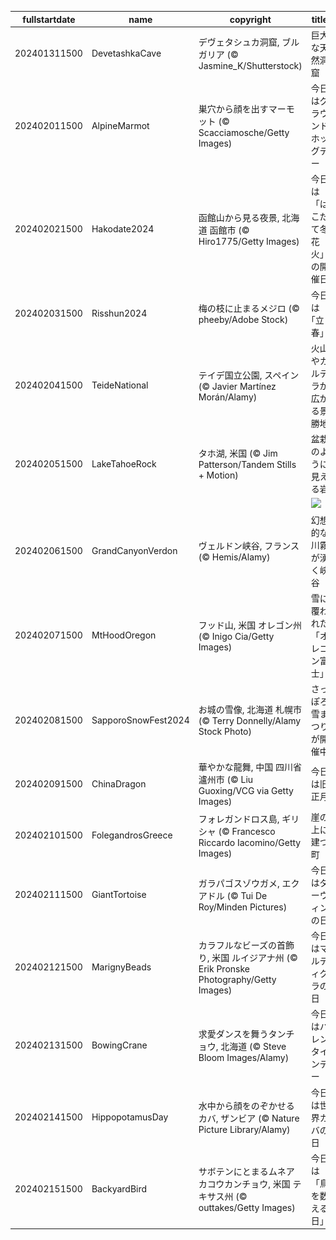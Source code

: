 |fullstartdate|name|copyright|title|image|
|--|--|--|--|--|
202401311500|DevetashkaCave|デヴェタシュカ洞窟, ブルガリア (© Jasmine_K/Shutterstock)|巨大な天然洞窟|![](/ja-JP/2024/02/202401311500DevetashkaCave.jpg)|
202402011500|AlpineMarmot|巣穴から顔を出すマーモット (© Scacciamosche/Getty Images)|今日はグラウンドホッグデー|![](/ja-JP/2024/02/202402011500AlpineMarmot.jpg)|
202402021500|Hakodate2024|函館山から見る夜景, 北海道 函館市 (© Hiro1775/Getty Images)|今日は「はこだて冬花火」の開催日|![](/ja-JP/2024/02/202402021500Hakodate2024.jpg)|
202402031500|Risshun2024|梅の枝に止まるメジロ  (© pheeby/Adobe Stock)|今日は｢立春｣|![](/ja-JP/2024/02/202402031500Risshun2024.jpg)|
202402041500|TeideNational|テイデ国立公園, スペイン (© Javier Martínez Morán/Alamy)|火山やカルデラが広がる景勝地|![](/ja-JP/2024/02/202402041500TeideNational.jpg)|
202402051500|LakeTahoeRock|タホ湖, 米国 (© Jim Patterson/Tandem Stills + Motion)|盆栽のように見える岩|![](/ja-JP/2024/02/202402051500LakeTahoeRock.jpg)|
||||![](/ja-JP/2024/02/.jpg)|
202402061500|GrandCanyonVerdon|ヴェルドン峡谷, フランス (© Hemis/Alamy)|幻想的な川霧が湧く峡谷|![](/ja-JP/2024/02/202402061500GrandCanyonVerdon.jpg)|
202402071500|MtHoodOregon|フッド山, 米国 オレゴン州 (© Inigo Cia/Getty Images)|雪に覆われた「オレゴン富士」|![](/ja-JP/2024/02/202402071500MtHoodOregon.jpg)|
202402081500|SapporoSnowFest2024|お城の雪像, 北海道 札幌市 (© Terry Donnelly/Alamy Stock Photo)|さっぽろ雪まつりが開催中|![](/ja-JP/2024/02/202402081500SapporoSnowFest2024.jpg)|
202402091500|ChinaDragon|華やかな龍舞, 中国 四川省 瀘州市 (© Liu Guoxing/VCG via Getty Images)|今日は旧正月|![](/ja-JP/2024/02/202402091500ChinaDragon.jpg)|
202402101500|FolegandrosGreece|フォレガンドロス島, ギリシャ (© Francesco Riccardo Iacomino/Getty Images)|崖の上に建つ町|![](/ja-JP/2024/02/202402101500FolegandrosGreece.jpg)|
202402111500|GiantTortoise|ガラパゴスゾウガメ, エクアドル (© Tui De Roy/Minden Pictures)|今日はダーウィンの日|![](/ja-JP/2024/02/202402111500GiantTortoise.jpg)|
202402121500|MarignyBeads|カラフルなビーズの首飾り, 米国 ルイジアナ州 (© Erik Pronske Photography/Getty Images)|今日はマルディグラの日|![](/ja-JP/2024/02/202402121500MarignyBeads.jpg)|
202402131500|BowingCrane|求愛ダンスを舞うタンチョウ, 北海道 (© Steve Bloom Images/Alamy)|今日はバレンタインデー|![](/ja-JP/2024/02/202402131500BowingCrane.jpg)|
202402141500|HippopotamusDay|水中から顔をのぞかせるカバ, ザンビア (© Nature Picture Library/Alamy)|今日は世界カバの日|![](/ja-JP/2024/02/202402141500HippopotamusDay.jpg)|
202402151500|BackyardBird|サボテンにとまるムネアカコウカンチョウ, 米国 テキサス州 (© outtakes/Getty Images)|今日は「鳥を数える日」|![](/ja-JP/2024/02/202402151500BackyardBird.jpg)|
